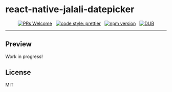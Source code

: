 # react-native-jalali-datepicker

<div align="center">

[![PRs Welcome](https://img.shields.io/badge/PRs-welcome-brightgreen.svg)](https://github.com/MohamadKh75/react-native-jalali-datepicker/pulls) &nbsp; [![code style: prettier](https://img.shields.io/badge/code_style-prettier-ff69b4.svg?style=flat)](https://github.com/prettier/prettier) &nbsp; [![npm version](https://badge.fury.io/js/%40mohamadkh75%2Freact-native-jalali-datepicker.svg)](https://badge.fury.io/js/%40mohamadkh75%2Freact-native-jalali-datepicker) &nbsp; [![DUB](https://img.shields.io/dub/l/vibe-d.svg)](https://github.com/MohamadKh75/react-native-jalali-datepicker/blob/master/LICENSE)

</div>

---

## Preview

Work in progress!

## License

MIT
